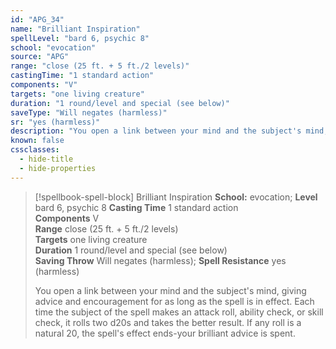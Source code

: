 ```yaml
---
id: "APG_34"
name: "Brilliant Inspiration"
spellLevel: "bard 6, psychic 8"
school: "evocation"
source: "APG"
range: "close (25 ft. + 5 ft./2 levels)"
castingTime: "1 standard action"
components: "V"
targets: "one living creature"
duration: "1 round/level and special (see below)"
saveType: "Will negates (harmless)"
sr: "yes (harmless)"
description: "You open a link between your mind and the subject's mind, giving advice and encouragement for as long as the spell is in effect. Each time the subject of the spell makes an attack roll, ability check, or skill check, it rolls two d20s and takes the better result. If any roll is a natural 20, the spell's effect ends-your brilliant advice is spent."
known: false
cssclasses:
  - hide-title
  - hide-properties
---
```


> [!spellbook-spell-block] Brilliant Inspiration
> **School:** evocation; **Level** bard 6, psychic 8
> **Casting Time** 1 standard action  
> **Components** V  
> **Range** close (25 ft. + 5 ft./2 levels)  
> **Targets** one living creature  
> **Duration** 1 round/level and special (see below)  
> **Saving Throw** Will negates (harmless); **Spell Resistance** yes (harmless)
> 
> You open a link between your mind and the subject's mind, giving advice and encouragement for as long as the spell is in effect. Each time the subject of the spell makes an attack roll, ability check, or skill check, it rolls two d20s and takes the better result. If any roll is a natural 20, the spell's effect ends-your brilliant advice is spent.